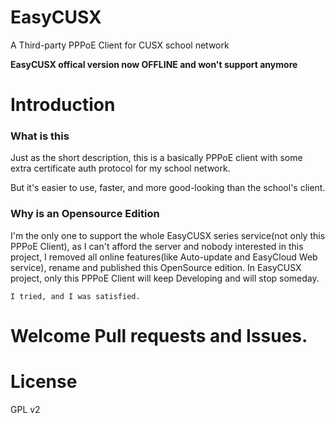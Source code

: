 # EasyCUSX
A Third-party PPPoE Client for CUSX school network

**EasyCUSX offical version now OFFLINE and won't support anymore**

# Introduction
### What is this
Just as the short description, this is a basically PPPoE client with some extra certificate auth protocol for my school network.

But it's easier to use, faster, and more good-looking than the school's client.

### Why is an Opensource Edition
I'm the only one to support the whole EasyCUSX series service(not only this PPPoE Client), as I can't afford the server and nobody interested in this project, I removed all online features(like Auto-update and EasyCloud Web service), rename and published this OpenSource edition. In EasyCUSX project, only this PPPoE Client will keep Developing and will stop someday.

`I tried, and I was satisfied.`

# Welcome Pull requests and Issues.

# License
GPL v2
